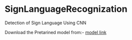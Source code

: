 # SignLanguageRecognization
Detection of Sign Language Using CNN

Download the Pretarined model from:- [model link](https://drive.google.com/open?id=1--85Y0lviLXB8GCA0SsJJpF_zijvp45e)
